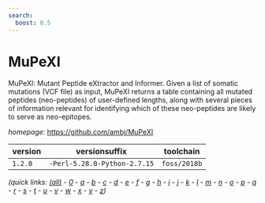 ```yaml
---
search:
  boost: 0.5
---
```

# MuPeXI

MuPeXI: Mutant Peptide eXtractor and Informer. Given a list of somatic mutations (VCF file) as input,  MuPeXI returns a table containing all mutated peptides (neo-peptides) of user-defined lengths,  along with several pieces of information relevant for identifying  which of these neo-peptides are likely to serve as neo-epitopes.

*homepage*: <https://github.com/ambj/MuPeXI>

version | versionsuffix | toolchain
--------|---------------|----------
``1.2.0`` | ``-Perl-5.28.0-Python-2.7.15`` | ``foss/2018b``


*(quick links: [(all)](../index.md) - [0](../0/index.md) - [a](../a/index.md) - [b](../b/index.md) - [c](../c/index.md) - [d](../d/index.md) - [e](../e/index.md) - [f](../f/index.md) - [g](../g/index.md) - [h](../h/index.md) - [i](../i/index.md) - [j](../j/index.md) - [k](../k/index.md) - [l](../l/index.md) - [m](../m/index.md) - [n](../n/index.md) - [o](../o/index.md) - [p](../p/index.md) - [q](../q/index.md) - [r](../r/index.md) - [s](../s/index.md) - [t](../t/index.md) - [u](../u/index.md) - [v](../v/index.md) - [w](../w/index.md) - [x](../x/index.md) - [y](../y/index.md) - [z](../z/index.md))*

